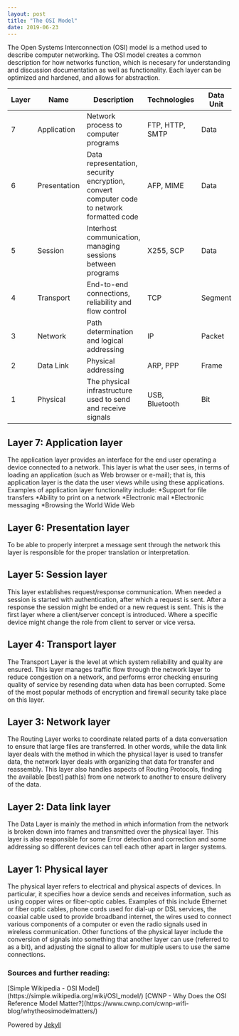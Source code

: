 ```yaml
---
layout: post
title: "The OSI Model"
date: 2019-06-23
---
```


The Open Systems Interconnection (OSI) model is a method used to describe computer networking. The OSI model creates a common description for how networks function, which is necesary for understanding and discussion documentation as well as functionality. Each layer can be optimized and hardened, and allows for abstraction.

| Layer | Name | Description |Technologies|Data Unit|Layer Type|  
|-------|-------|-------|-------|-------|-------|  
| 7 | Application | Network process to computer programs| FTP, HTTP, SMTP | Data | Host |  
| 6 | Presentation | Data representation, security encryption, convert computer code to network formatted code | AFP, MIME | Data| Host  |  
| 5 | Session | Interhost communication, managing sessions between programs | X255, SCP | Data | Host |  
| 4 | Transport | End-to-end connections, reliability and flow control| TCP | Segment | Host |  
| 3 | Network | Path determination and logical addressing | IP | Packet | Media |  
| 2 | Data Link | Physical addressing | ARP, PPP | Frame | Media |  
| 1 | Physical | The physical infrastructure used to send and receive signals | USB, Bluetooth  | Bit | Media |  

<h2>Layer 7: Application layer</h2>
The application layer provides an interface for the end user operating a device connected to a network. This layer is what the user sees, in terms of loading an application (such as Web browser or e-mail); that is, this application layer is the data the user views while using these applications. Examples of application layer functionality include:
*Support for file transfers  
*Ability to print on a network  
*Electronic mail  
*Electronic messaging  
*Browsing the World Wide Web  

<h2>Layer 6: Presentation layer</h2>
To be able to properly interpret a message sent through the network this layer is responsible for the proper translation or interpretation. 

<h2>Layer 5: Session layer</h2>
This layer establishes request/response communication. When needed a session is started with authentication, after which a request is sent. After a response the session might be ended or a new request is sent. This is the first layer where a client/server concept is introduced. Where a specific device might change the role from client to server or vice versa. 

<h2>Layer 4: Transport layer</h2>
The Transport Layer is the level at which system reliability and quality are ensured. This layer manages traffic flow through the network layer to reduce congestion on a network, and performs error checking ensuring quality of service by resending data when data has been corrupted. Some of the most popular methods of encryption and firewall security take place on this layer. 

<h2>Layer 3: Network layer</h2>
The Routing Layer works to coordinate related parts of a data conversation to ensure that large files are transferred. In other words, while the data link layer deals with the method in which the physical layer is used to transfer data, the network layer deals with organizing that data for transfer and reassembly. This layer also handles aspects of Routing Protocols, finding the available [best] path(s) from one network to another to ensure delivery of the data. 

<h2>Layer 2: Data link layer</h2>
The Data Layer is mainly the method in which information from the network is broken down into frames and transmitted over the physical layer. This layer is also responsible for some Error detection and correction and some addressing so different devices can tell each other apart in larger systems. 

<h2>Layer 1: Physical layer</h2>
The physical layer refers to electrical and physical aspects of devices. In particular, it specifies how a device sends and receives information, such as using copper wires or fiber-optic cables. Examples of this include Ethernet or fiber optic cables, phone cords used for dial-up or DSL services, the coaxial cable used to provide broadband internet, the wires used to connect various components of a computer or even the radio signals used in wireless communication. Other functions of the physical layer include the conversion of signals into something that another layer can use (referred to as a bit), and adjusting the signal to allow for multiple users to use the same connections. 

<h3>Sources and further reading:</h3>
[Simple Wikipedia - OSI Model](https://simple.wikipedia.org/wiki/OSI_model/)  
[CWNP - Why Does the OSI Reference Model Matter?](https://www.cwnp.com/cwnp-wifi-blog/whytheosimodelmatters/)

Powered by [Jekyll](http://jekyllrb.com)
